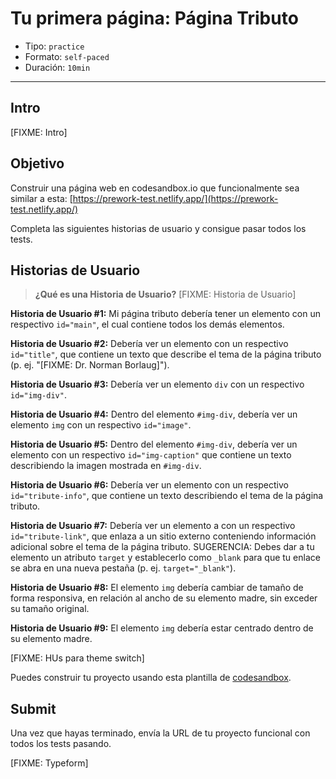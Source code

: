 # Tu primera página: Página Tributo

* Tipo: `practice`
* Formato: `self-paced`
* Duración: `10min`

***

## Intro

[FIXME: Intro]

## Objetivo

Construir una página web en codesandbox.io que funcionalmente
sea similar a esta: [https://prework-test.netlify.app/](https://prework-test.netlify.app/)

Completa las siguientes historias de usuario y consigue pasar todos los tests.

## Historias de Usuario

> **¿Qué es una Historia de Usuario?**
> [FIXME: Historia de Usuario]

**Historia de Usuario #1:** Mi página tributo debería tener un elemento
con un respectivo `id="main"`, el cual contiene todos los demás elementos.

**Historia de Usuario #2:** Debería ver un elemento con
un respectivo `id="title"`, que contiene un texto que describe el tema
de la página tributo (p. ej. "[FIXME: Dr. Norman Borlaug]").

**Historia de Usuario #3:** Debería ver un elemento `div` con
un respectivo `id="img-div"`.

**Historia de Usuario #4:** Dentro del elemento `#img-div`, debería
ver un elemento `img` con un respectivo `id="image"`.

**Historia de Usuario #5:** Dentro del elemento `#img-div`, debería
ver un elemento con un respectivo `id="img-caption"` que contiene un texto
describiendo la imagen mostrada en `#img-div`.

**Historia de Usuario #6:** Debería ver un elemento con un
respectivo `id="tribute-info"`, que contiene un texto describiendo
el tema de la página tributo.

**Historia de Usuario #7:** Debería ver un elemento a con un
respectivo `id="tribute-link"`, que enlaza a un sitio externo conteniendo
información adicional sobre el tema de la página tributo.
SUGERENCIA: Debes dar a tu elemento un atributo `target` y establecerlo
como `_blank` para que tu enlace se abra en una nueva pestaña
(p. ej. `target="_blank"`).

**Historia de Usuario #8:** El elemento `img` debería cambiar de tamaño
de forma responsiva, en relación al ancho de su elemento madre,
sin exceder su tamaño original.

**Historia de Usuario #9:** El elemento `img` debería estar centrado
dentro de su elemento madre.

[FIXME: HUs para theme switch]

Puedes construir tu proyecto usando esta plantilla de
[codesandbox](https://codesandbox.io/s/laboratoria-prework-challenge-boilerplate-z09zb).

## Submit

Una vez que hayas terminado, envía la URL de tu proyecto funcional
con todos los tests pasando.

[FIXME: Typeform]
